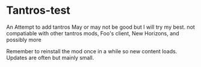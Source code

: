 # Tantros-test
An Attempt to add tantros
May or may not be good but I will try my best.
not compatiable with other tantros mods, Foo's client, New Horizons, and possibly more

Remember to reinstall the mod once in a while so new content loads. Updates are often but mainly small.
